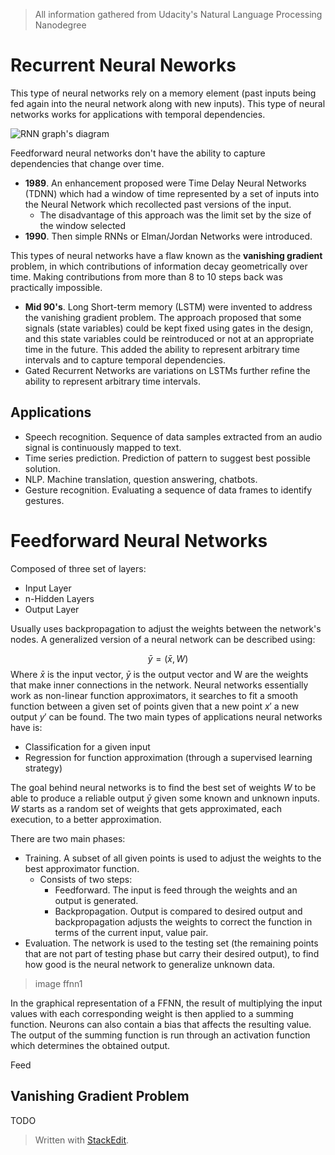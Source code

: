 > All information gathered from Udacity's Natural Language Processing Nanodegree

# Recurrent Neural Neworks

This type of neural networks rely on a memory element (past inputs being fed again into the neural network along with new inputs). This type of neural networks works for applications with temporal dependencies. 

![RNN graph's diagram](https://raw.githubusercontent.com/euphonie/study-notes/master/Computer%20Science/Theory/Natural%20Language%20Processing/rnn.png)

Feedforward neural networks don't have the ability to capture dependencies that change over time.

- **1989**. An enhancement proposed were Time Delay Neural Networks (TDNN) which had a window of time represented by a set of inputs into the Neural Network which recollected past versions of the input. 
	- The disadvantage of this approach was the limit set by the size of the window selected
- **1990**. Then simple RNNs or Elman/Jordan Networks were introduced.

This types of neural networks have a flaw known as the **vanishing gradient** problem, in which contributions of information decay geometrically over time. Making contributions from more than  8 to 10 steps back was practically impossible.

- **Mid 90's**. Long Short-term memory (LSTM) were invented to address the vanishing gradient problem. The approach proposed that some signals (state variables) could be kept fixed using gates in the design, and this state variables could be reintroduced or not at an appropriate time in the future. This added the ability to represent arbitrary time intervals and to capture temporal dependencies.
- Gated Recurrent Networks are variations on LSTMs further refine the ability to represent arbitrary time intervals.

## Applications

- Speech recognition. Sequence of data samples extracted from an audio signal is continuously mapped to text. 
- Time series prediction. Prediction of pattern to suggest best possible solution.
- NLP. Machine translation, question answering, chatbots.
- Gesture recognition. Evaluating a sequence of data frames to identify gestures.

# Feedforward Neural Networks

Composed of three set of layers: 
- Input Layer
- n-Hidden Layers
- Output Layer

Usually uses backpropagation to adjust the weights between the network's nodes.  A generalized version of a neural network can be described using: 

$$
\bar{y} = (\bar{x}, W) 
$$
Where $\bar{x}$ is the input vector, $\bar{y}$ is the output vector and W are the weights that make inner connections in the network.
Neural networks essentially work as non-linear function approximators, it searches to fit a smooth function between a given set of points given that a new point $x'$ a new output $y'$ can be found.
The two main types of applications neural networks have is: 
- Classification for a given input
- Regression for function approximation (through a supervised learning strategy)

The goal behind neural networks is to find the best set of weights $W$ to be able to produce a reliable output $\bar{y}$ given some known and unknown inputs. $W$ starts as a random set of weights that gets approximated, each execution, to a better approximation.

There are two main phases: 
- Training. A subset of all given points is used to adjust the weights to the best approximator function. 
	- Consists of two steps:
		- Feedforward. The input is feed through the weights and an output is generated.
		- Backpropagation. Output is compared to desired output and backpropagation adjusts the weights to correct the function in terms of the current input, value pair.
- Evaluation. The network is used to the testing set (the remaining points that are not part of testing phase but carry their desired output), to find how good is the neural network to generalize unknown data. 

> image ffnn1

In the graphical representation of a FFNN, the result of multiplying the input values with each corresponding weight is then applied to a summing function. Neurons can also contain a bias that affects the resulting value. The output of the summing function is run through an activation function which determines the obtained output.

Feed 

## Vanishing Gradient Problem

TODO

> Written with [StackEdit](https://stackedit.io/).
<!--stackedit_data:
eyJoaXN0b3J5IjpbLTEzODQwNzkwNzUsLTU5MzMxODUxNSw0Nj
cxMjAxMzcsMTA5MTYyNjg3OSwtMzM5MzUyODI2LC0xMjEyODcz
MDQ2LDEzMzU5NjQ4NDEsNDAyMDA5NTMxLC03NDc5MjcwNywyMD
g4Nzg3MTgxLDIwNDI2NDkxN119
-->